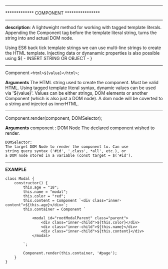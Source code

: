 ******************************************** 
*************   COMPONENT   ****************  
********************************************

**description**: A lightweight method for working 
with tagged template literals. Appending the 
Component tag before the template literal string, 
turns the string into and actual DOM node.

Using ES6 back tick template strings we can use
multi-line strings to create the HTML template.
Injecting data or dynanamic properties is also 
possible using ${ - INSERT STRING OR OBJECT - }

********************************************

Component `<html>${value}</html>`;

**Arguments**
	The HTML string used to create the component. Must
	be valid HTML. Using tagged template literal syntax,
	dynamic values can be used via '${value}'. Values can
	be either strings, DOM elements or another Component 
	(which is also just a DOM node). A dom node will be
	coverted to a string and injected as innerHTML.


********************************************

Component.render(component, DOMSelector);

**Arguments**
	component : DOM Node
	The declared component wished to render.

	DOMSelector: 
	The target DOM Node to render the component to. Can use
	string query syntax ('#id', '.class', *all', etc.), or
	a DOM node stored in a variable (const target = $('#id'). 

********************************************

**EXAMPLE**

 	class Modal {
		constructor() {
			this.age = "18";
			this.name = "modal";
			this.color = "red";
			this.content = Component `<div class="inner-content">${this.age}</div>`;
			this.container = Component `
	
				<modal id="rootModalParent" class="parent">
					<div class="inner-child">${this.color}</div>
					<div class="inner-child">${this.name}</div>
					<div class="inner-child">${this.content}</div>
				</modal>
	
			`;
	
			Component.render(this.container, '#page');
		}
	}

